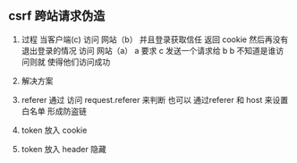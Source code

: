 ## csrf 跨站请求伪造
1. 过程
  当客户端(c) 访问 网站（b） 并且登录获取信任
  返回 cookie
  然后再没有退出登录的情况 访问 网站（a）
  a 要求 c 发送一个请求给 b
  b 不知道是谁访问则就 使得他们访问成功

2. 解决方案
  1. referer
  通过 访问 request.referer 来判断
  也可以 通过referer 和 host 来设置白名单 形成防盗链
  2. token 放入 cookie
  3. token 放入 header 隐藏